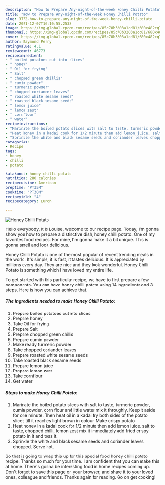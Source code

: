 ```yaml
---
description: "How to Prepare Any-night-of-the-week Honey Chilli Potato"
title: "How to Prepare Any-night-of-the-week Honey Chilli Potato"
slug: 3772-how-to-prepare-any-night-of-the-week-honey-chilli-potato
date: 2021-12-07T16:10:55.253Z
image: https://img-global.cpcdn.com/recipes/85c70b3203a1cd81/680x482cq70/honey-chilli-potato-recipe-main-photo.jpg
thumbnail: https://img-global.cpcdn.com/recipes/85c70b3203a1cd81/680x482cq70/honey-chilli-potato-recipe-main-photo.jpg
cover: https://img-global.cpcdn.com/recipes/85c70b3203a1cd81/680x482cq70/honey-chilli-potato-recipe-main-photo.jpg
author: Raymond Perry
ratingvalue: 4.1
reviewcount: 46773
recipeingredient:
- " boiled potatoes cut into slices"
- " honey"
- " Oil for frying"
- " Salt"
- " chopped green chillis"
- " cumin powder"
- " turmeric powder"
- " chopped coriander leaves"
- " roasted white sesame seeds"
- " roasted black sesame seeds"
- " lemon juice"
- " lemon zest"
- " cornflour"
- " water"
recipeinstructions:
- "Marinate the boiled potato slices with salt to taste, turmeric powder, cumin powder, corn flour and little water mix it throughly. Keep it aside for one minute. Then heat oil in a kadai fry both sides of the potato slices till it reaches light brown in colour. Make crispy potato"
- "Heat honey in a kadai cook for 1/2 minute then add lemon juice, salt to taste, chopped chilli, lemon zest mix it immediately add fried crispy potato in it and toss it."
- "Sprinkle the white and black sesame seeds and coriander leaves chopped. Serve hot."
categories:
- Recipe
tags:
- honey
- chilli
- potato

katakunci: honey chilli potato 
nutrition: 280 calories
recipecuisine: American
preptime: "PT35M"
cooktime: "PT30M"
recipeyield: "4"
recipecategory: Lunch

---
```



![Honey Chilli Potato](https://img-global.cpcdn.com/recipes/85c70b3203a1cd81/680x482cq70/honey-chilli-potato-recipe-main-photo.jpg)

Hello everybody, it is Louise, welcome to our recipe page. Today, I'm gonna show you how to prepare a distinctive dish, honey chilli potato. One of my favorites food recipes. For mine, I'm gonna make it a bit unique. This is gonna smell and look delicious.



Honey Chilli Potato is one of the most popular of recent trending meals in the world. It's simple, it is fast, it tastes delicious. It is appreciated by millions every day. They are nice and they look wonderful. Honey Chilli Potato is something which I have loved my entire life.


To get started with this particular recipe, we have to first prepare a few components. You can have honey chilli potato using 14 ingredients and 3 steps. Here is how you can achieve that.

<!--inarticleads1-->

##### The ingredients needed to make Honey Chilli Potato:

1. Prepare  boiled potatoes cut into slices
1. Prepare  honey
1. Take  Oil for frying
1. Prepare  Salt
1. Prepare  chopped green chillis
1. Prepare  cumin powder
1. Make ready  turmeric powder
1. Take  chopped coriander leaves
1. Prepare  roasted white sesame seeds
1. Take  roasted black sesame seeds
1. Prepare  lemon juice
1. Prepare  lemon zest
1. Take  cornflour
1. Get  water




<!--inarticleads2-->

##### Steps to make Honey Chilli Potato:

1. Marinate the boiled potato slices with salt to taste, turmeric powder, cumin powder, corn flour and little water mix it throughly. Keep it aside for one minute. Then heat oil in a kadai fry both sides of the potato slices till it reaches light brown in colour. Make crispy potato
1. Heat honey in a kadai cook for 1/2 minute then add lemon juice, salt to taste, chopped chilli, lemon zest mix it immediately add fried crispy potato in it and toss it.
1. Sprinkle the white and black sesame seeds and coriander leaves chopped. Serve hot.




So that is going to wrap this up for this special food honey chilli potato recipe. Thanks so much for your time. I am confident that you can make this at home. There's gonna be interesting food in home recipes coming up. Don't forget to save this page on your browser, and share it to your loved ones, colleague and friends. Thanks again for reading. Go on get cooking!
